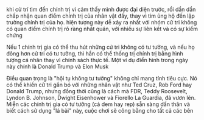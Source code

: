 khi cử trí tìm đến chính trị vì cảm thấy mình được đại diện trước, rồi dần dần chấp nhận quan điểm chính trị của nhân vật đấy, thay vì tìm ủng hộ đến lập trường chính trị của họ. hiện tượng này dễ xảy ra nhất với nhóm cử tri không có quan điểm chính trị rõ ràng nhất quán, với nhiều sự liên kết và có sự kiểm chứng

Nếu 1 chính trị gia có thể thu hút những cử tri không có tư tưởng, và nếu họ đông hơn cử tri có tư tưởng, thì hắn có thể thống trị chính trị bằng hình tượng cá nhân thay vì chính sách thực tế. Một ví dụ điển hình trong ngày này chính là Donald Trump và Elon Musk

Điều quan trọng là "hội tụ không tư tưởng" không chỉ mang tính tiêu cực. Nó có thể khiến cử tri gắn bó với những nhân vật như Ted Cruz, Rob Ford hay Donald Trump, nhưng đồng thời cũng là cách mà FDR, Teddy Roosevelt, Lyndon B. Johnson, Dwight Eisenhower và Fiorello La Guardia, đã vươn lên. Miễn các chính trị gia có tư tưởng (cả dem hay rep) sẵn sàng dấn thân và biết cách sử dụng "lá bài" này, cuộc chơi sẽ công bằng cho tất cả các bên